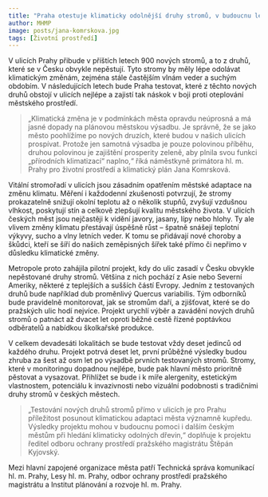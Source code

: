 ```yaml
---
title: "Praha otestuje klimaticky odolnější druhy stromů, v budoucnu lépe ochladí město."
author: MHMP
image: posts/jana-komrskova.jpg
tags: [Životní prostředí]
---
```


V ulicích Prahy přibude v příštích letech 900 nových stromů, a to z druhů, které se v Česku obvykle nepěstují. Tyto stromy by měly lépe odolávat klimatickým změnám, zejména stále častějším vlnám veder a suchým obdobím. V následujících letech bude Praha testovat, které z těchto nových druhů obstojí v ulicích nejlépe a zajistí tak náskok v boji proti oteplování městského prostředí.

> „Klimatická změna je v podmínkách města opravdu neúprosná a má jasné dopady na plánovou městskou výsadbu. Je správně, že se jako město poohlížíme po nových druzích, které budou v našich ulicích prospívat. Protože jen samotná výsadba je pouze polovinou příběhu, druhou polovinou je zajištění prosperity zeleně, aby plnila svou funkci „přírodních klimatizací“ naplno,“ říká náměstkyně primátora hl. m. Prahy pro životní prostředí a klimatický plán Jana Komrsková. 

Vitální stromořadí v ulicích jsou zásadním opatřením městské adaptace na změnu klimatu. Měření i každodenní zkušenosti potvrzují, že stromy prokazatelně snižují okolní teplotu až o několik stupňů, zvyšují vzdušnou vlhkost, poskytují stín a celkově zlepšují kvalitu městského života. V ulicích českých měst jsou nejčastěji k vidění javory, jasany, lípy nebo hlohy. Ty ale vlivem změny klimatu přestávají úspěšně růst – špatně snášejí teplotní výkyvy, sucho a vlny letních veder. K tomu se přidávají nové choroby a škůdci, kteří se šíří do našich zeměpisných šířek také přímo či nepřímo v důsledku klimatické změny.

Metropole proto zahájila pilotní projekt, kdy do ulic zasadí v Česku obvykle nepěstované druhy stromů. Většina z nich pochází z Asie nebo Severní Ameriky, některé z teplejších a sušších částí Evropy. Jedním z testovaných druhů bude například dub proměnlivý Quercus variabilis. Tým odborníků bude pravidelně monitorovat, jak se stromům daří, a zjišťovat, které se do pražských ulic hodí nejvíce. Projekt urychlí výběr a zavádění nových druhů stromů o patnáct až dvacet let oproti běžné cestě řízené poptávkou odběratelů a nabídkou školkařské produkce.

V celkem devadesáti lokalitách se bude testovat vždy deset jedinců od každého druhu. Projekt potrvá deset let, první průběžné výsledky budou zhruba za šest až osm let po výsadbě prvních testovaných stromů. Stromy, které v monitoringu dopadnou nejlépe, bude pak hlavní město prioritně pěstovat a vysazovat. Přihlížet se bude i k míře alergenity, estetickým vlastnostem, potenciálu k invazivnosti nebo vizuální podobnosti s tradičními druhy stromů v českých městech. 

> „Testování nových druhů stromů přímo v ulicích je pro Prahu příležitost posunout klimatickou adaptaci města významně kupředu. Výsledky projektu mohou v budoucnu pomoci i dalším českým městům při hledání klimaticky odolných dřevin,“ doplňuje k projektu ředitel odboru ochrany prostředí pražského magistrátu Štěpán Kyjovský.

Mezi hlavní zapojené organizace města patří Technická správa komunikací hl. m. Prahy, Lesy hl. m. Prahy, odbor ochrany prostředí pražského magistrátu a Institut plánování a rozvoje hl. m. Prahy.
